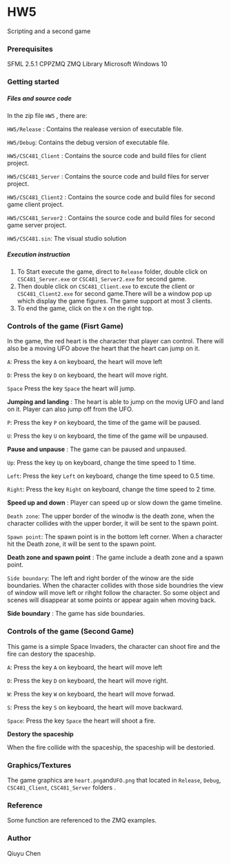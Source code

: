 # HW5
Scripting and a second game
### Prerequisites

SFML 2.5.1
CPPZMQ
ZMQ Library
Microsoft Windows 10

### Getting started

##### Files and source code

In the zip file `HW5` , there are:

 `HW5/Release`  : Contains the  realease version of executable file.

`HW5/Debug`: Contains the  debug version of executable file.

 `HW5/CSC481_Client` : Contains the source code and build files for client project.
 
  `HW5/CSC481_Server` : Contains the source code and build files for server project.
  
   `HW5/CSC481_Client2` : Contains the source code and build files for second game client project.
 
  `HW5/CSC481_Server2` : Contains the source code and build files for second game server project.

`HW5/CSC481.sin`: The visual studio solution

##### Execution instruction

1. To Start execute the game, direct to `Release` folder, double click on `CSC481_Server.exe` or `CSC481_Server2.exe` for second game. 
2. Then double click on `CSC481_Client.exe` to excute the client or `CSC481_Client2.exe` for second game.There will be a window pop up which display the game figures. The game support at most 3 clients.
3. To end the game, click on the `X` on the right top.

### Controls of the game (Fisrt Game)

In the game, the red heart is the character that player can control. There will also be a moving UFO above the heart that the heart can jump on it.

`A`: Press the key `A` on keyboard, the heart will move left

`D`: Press the key `D` on keyboard, the heart will move right.

`Space` Press the key `Space` the heart will jump.

**Jumping and  landing** : The heart is able to jump on the movig UFO and land on it. Player can also jump off from the UFO.

`P`: Press the key `P` on keyboard, the time of the game will be paused.

`U`: Press the key `U` on keyboard, the time of the game will be unpaused.

**Pause and unpause** : The game can be paused and unpaused.

`Up`: Press the key `Up` on keyboard, change the time speed to 1 time.

`Left`: Press the key `Left` on keyboard, change the time speed to 0.5 time.

`Right`: Press the key `Right` on keyboard, change the time speed to 2 time.

**Speed up and down** : Player can speed up or slow down the game timeline.

`Death zone`: The upper border of the winodw is the death zone, when the character collides with the upper border, it will be sent to the spawn point.

`Spawn point`: The spawn point is in the bottom left corner. When a character hit the Death zone, it will be sent to the spawn point.

**Death zone and spawn point** : The game include a death zone and a spawn point.

`Side boundary`: The left and right border of the winow are the side boundaries. When the character collides with those side boundries the view of window will move left or rihght follow the character. So some object and scenes will disappear at some points or appear again when moving back.

**Side boundary** : The game has side boundaries.

### Controls of the game (Second Game)
This game is a simple Space Invaders, the character can shoot fire and the fire can destory the spaceship.

`A`: Press the key `A` on keyboard, the heart will move left

`D`: Press the key `D` on keyboard, the heart will move right.

`W`: Press the key `W` on keyboard, the heart will move forwad.

`S`: Press the key `S` on keyboard, the heart will move backward.

`Space`: Press the key `Space` the heart will shoot a fire.

**Destory the spaceship**

When the fire collide with the spaceship, the spaceship will be destoried.

### Graphics/Textures
The game graphics are  `heart.png`and`UFO.png` that located in `Release`,  `Debug`,  `CSC481_Client`, `CSC481_Server` folders .

### Reference
Some function are referenced to the ZMQ examples.

### Author
Qiuyu Chen

